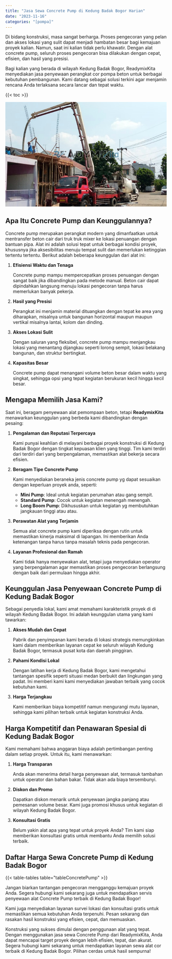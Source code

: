 ```yaml
---
title: "Jasa Sewa Concrete Pump di Kedung Badak Bogor Harian"
date: "2023-11-16"
categories: "[pompa]"
---
```


Di bidang konstruksi, masa sangat berharga. Proses pengecoran yang pelan dan akses lokasi yang sulit dapat menjadi hambatan besar bagi kemajuan proyek kalian. Namun, saat ini kalian tidak perlu khawatir. Dengan alat concrete pump, seluruh proses pengecoran bisa dilakukan dengan cepat, efisien, dan hasil yang presisi.

Bagi kalian yang berada di wilayah Kedung Badak Bogor, ReadymixKita menyediakan jasa penyewaan perangkat cor pompa beton untuk berbagai kebutuhan pembangunan. Kami datang sebagai solusi terkini agar menjamin rencana Anda terlaksana secara lancar dan tepat waktu.

{{< toc >}}

![Jasa Sewa Concrete Pump di Kedung Badak Bogor Harian](/images/pompa/sewa-pompa-23.jpg)

## Apa Itu Concrete Pump dan Keunggulannya?

Concrete pump merupakan perangkat modern yang dimanfaatkan untuk mentransfer beton cair dari truk truk mixer ke lokasi penuangan dengan bantuan pipa. Alat ini adalah solusi tepat untuk berbagai kondisi proyek, khususnya jika aksesibilitas menuju tempat sulit dan memerlukan ketinggian tertentu tertentu. Berikut adalah beberapa keunggulan dari alat ini:

1. **Efisiensi Waktu dan Tenaga**

   Concrete pump mampu mempercepatkan proses penuangan dengan sangat baik jika dibandingkan pada metode manual. Beton cair dapat dipindahkan langsung menuju lokasi pengecoran tanpa harus memerlukan banyak pekerja.

2. **Hasil yang Presisi**

   Perangkat ini menjamin material dituangkan dengan tepat ke area yang diharapkan, misalnya untuk bangunan horizontal maupun maupun vertikal misalnya lantai, kolom dan dinding.

3. **Akses Lokasi Sulit**

   Dengan saluran yang fleksibel, concrete pump mampu menjangkau lokasi yang menantang dijangkau seperti lorong sempit, lokasi belakang bangunan, dan struktur bertingkat.

4. **Kapasitas Besar**

   Concrete pump dapat menangani volume beton besar dalam waktu yang singkat, sehingga opsi yang tepat kegiatan berukuran kecil hingga kecil besar.

## Mengapa Memilih Jasa Kami?

Saat ini, beragam penyewaan alat pemompaan beton, tetapi **ReadymixKita** menawarkan keunggulan yang berbeda kami dibandingkan dengan pesaing:

1. **Pengalaman dan Reputasi Terpercaya**

   Kami punyai keahlian di melayani berbagai proyek konstruksi di Kedung Badak Bogor dengan tingkat kepuasan klien yang tinggi. Tim kami terdiri dari terdiri dari yang berpengalaman, memastikan alat bekerja secara efisien.

2. **Beragam Tipe Concrete Pump**

   Kami menyediakan beraneka jenis concrete pump yg dapat sesuaikan dengan keperluan proyek anda, seperti:
   - **Mini Pump**: Ideal untuk kegiatan perumahan atau gang sempit.
   - **Standard Pump**: Cocok untuk kegiatan menengah menengah.
   - **Long Boom Pump**: Dikhususkan untuk kegiatan yg membutuhkan jangkauan tinggi atau atau.

3. **Perawatan Alat yang Terjamin**

   Semua alat concrete pump kami diperiksa dengan rutin untuk memastikan kinerja maksimal di lapangan. Ini memberikan Anda ketenangan tanpa harus tanpa masalah teknis pada pengecoran.

4. **Layanan Profesional dan Ramah**

   Kami tidak hanya menyewakan alat, tetapi juga menyediakan operator yang berpengalaman agar memastikan proses pengecoran berlangsung dengan baik dari permulaan hingga akhir.

## Keunggulan Jasa Penyewaan Concrete Pump di Kedung Badak Bogor

Sebagai penyedia lokal, kami amat memahami karakteristik proyek di di wilayah Kedung Badak Bogor. Ini adalah keunggulan utama yang kami tawarkan:

1. **Akses Mudah dan Cepat**

   Pabrik dan penyimpanan kami berada di lokasi strategis memungkinkan kami dalam memberikan layanan cepat ke seluruh wilayah Kedung Badak Bogor, termasuk pusat kota dan daerah pinggiran.

2. **Pahami Kondisi Lokal**

   Dengan latihan kerja di Kedung Badak Bogor, kami mengetahui tantangan spesifik seperti situasi medan berbukit dan lingkungan yang padat. Ini memberi kami kami menyediakan jawaban terbaik yang cocok kebutuhan kami.

3. **Harga Terjangkau**

   Kami memberikan biaya kompetitif namun mengurangi mutu layanan, sehingga kami pilihan terbaik untuk kegiatan konstruksi Anda.

## Harga Kompetitif dan Penawaran Spesial di Kedung Badak Bogor

Kami memahami bahwa anggaran biaya adalah pertimbangan penting dalam setiap proyek. Untuk itu, kami menawarkan:

1. **Harga Transparan**

   Anda akan menerima detail harga penyewaan alat, termasuk tambahan untuk operator dan bahan bakar. Tidak akan ada biaya tersembunyi.

2. **Diskon dan Promo**

   Dapatkan diskon menarik untuk penyewaan jangka panjang atau pemesanan volume besar. Kami juga promosi khusus untuk kegiatan di wilayah Kedung Badak Bogor.

3. **Konsultasi Gratis**

   Belum yakin alat apa yang tepat untuk proyek Anda? Tim kami siap memberikan konsultasi gratis untuk membantu Anda memilih solusi terbaik.

## Daftar Harga Sewa Concrete Pump di Kedung Badak Bogor

{{< table-tables table="tableConcretePump" >}}

Jangan biarkan tantangan pengecoran mengganggu kemajuan proyek Anda. Segera hubungi kami sekarang juga untuk mendapatkan servis penyewaan alat Concrete Pump terbaik di Kedung Badak Bogor!

Kami juga menyediakan layanan survei lokasi dan konsultasi gratis untuk memastikan semua kebutuhan Anda terpenuhi. Pesan sekarang dan rasakan hasil konstruksi yang efisien, cepat, dan memuaskan.

Konstruksi yang sukses dimulai dengan penggunaan alat yang tepat. Dengan menggunakan jasa sewa Concrete Pump dari ReadymixKita, Anda dapat mencapai target proyek dengan lebih efisien, tepat, dan akurat. Segera hubungi kami sekarang untuk mendapatkan layanan sewa alat cor terbaik di Kedung Badak Bogor. Pilihan cerdas untuk hasil sempurna!